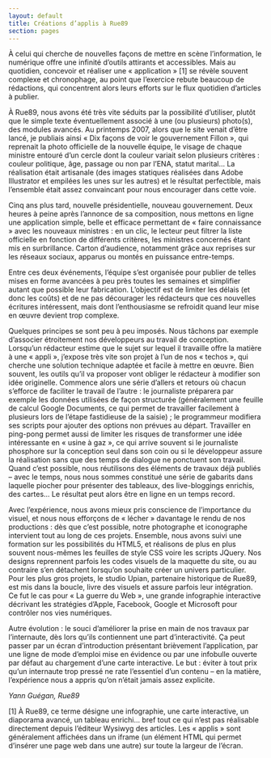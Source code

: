 ```yaml
---
layout: default
title: Créations d’applis à Rue89
section: pages
---
```


À celui qui cherche de nouvelles façons de mettre en scène l’information, le numérique offre une infinité d’outils attirants et accessibles. Mais au quotidien, concevoir et réaliser une « application » [1] se révèle souvent complexe et chronophage, au point que l’exercice rebute beaucoup de rédactions, qui concentrent alors leurs efforts sur le flux quotidien d’articles à publier.

À Rue89, nous avons été très vite séduits par la possibilité d’utiliser, plutôt que le simple texte éventuellement associé à une (ou plusieurs) photo(s), des modules avancés. Au printemps 2007, alors que le site venait d’être lancé, je publiais ainsi « Dix façons de voir le gouvernement Fillon », qui reprenait la photo officielle de la nouvelle équipe, le visage de chaque ministre entouré d’un cercle dont la couleur variait selon plusieurs critères : couleur politique, âge, passage ou non par l’ENA, statut marital... La réalisation était artisanale (des images statiques réalisées dans Adobe Illustrator et empilées les unes sur les autres) et le résultat perfectible, mais l’ensemble était assez convaincant pour nous encourager dans cette voie.

Cinq ans plus tard, nouvelle présidentielle, nouveau gouvernement. Deux heures à peine après l’annonce de sa composition, nous mettons en ligne une application simple, belle et efficace permettant de « faire connaissance » avec les nouveaux ministres : en un clic, le lecteur peut filtrer la liste officielle en fonction de différents critères, les ministres concernés étant mis en surbrillance. Carton d’audience, notamment grâce aux reprises sur les réseaux sociaux, apparus ou montés en puissance entre-temps.

Entre ces deux événements, l’équipe s’est organisée pour publier de telles mises en forme avancées à peu près toutes les semaines et simplifier autant que possible leur fabrication. L’objectif est de limiter les délais (et donc les coûts) et de ne pas décourager les rédacteurs que ces nouvelles écritures intéressent, mais dont l’enthousiasme se refroidit quand leur mise en œuvre devient trop complexe.

Quelques principes se sont peu à peu imposés. Nous tâchons par exemple d’associer étroitement nos développeurs au travail de conception. Lorsqu’un rédacteur estime que le sujet sur lequel il travaille offre la matière à une « appli », j’expose très vite son projet à l’un de nos « techos », qui cherche une solution technique adaptée et facile à mettre en œuvre. Bien souvent, les outils qu’il va proposer vont obliger le rédacteur à modifier son idée originelle. Commence alors une série d’allers et retours où chacun s’efforce de faciliter le travail de l’autre : le journaliste préparera par exemple les données utilisées de façon structurée (généralement une feuille de calcul Google Documents, ce qui permet de travailler facilement à plusieurs lors de l’étape fastidieuse de la saisie) ; le programmeur modifiera ses scripts pour ajouter des options non prévues au départ. Travailler en ping-pong permet aussi de limiter les risques de transformer une idée intéressante en « usine à gaz », ce qui arrive souvent si le journaliste phosphore sur la conception seul dans son coin ou si le développeur assure la réalisation sans que des temps de dialogue ne ponctuent son travail. Quand c’est possible, nous réutilisons des éléments de travaux déjà publiés – avec le temps, nous nous sommes constitué une série de gabarits dans laquelle piocher pour présenter des tableaux, des live-bloggings enrichis, des cartes... Le résultat peut alors être en ligne en un temps record.

Avec l’expérience, nous avons mieux pris conscience de l’importance du visuel, et nous nous efforçons de « lécher » davantage le rendu de nos productions : dès que c’est possible, notre photographe et iconographe intervient tout au long de ces projets. Ensemble, nous avons suivi une formation sur les possibilités du HTML5, et réalisons de plus en plus souvent nous-mêmes les feuilles de style CSS voire les scripts JQuery. Nos designs reprennent parfois les codes visuels de la maquette du site, ou au contraire s’en détachent lorsqu’on souhaite créer un univers particulier. Pour les plus gros projets, le studio Upian, partenaire historique de Rue89, est mis dans la boucle, livre des visuels et assure parfois leur intégration. Ce fut le cas pour « La guerre du Web », une grande infographie interactive décrivant les stratégies d’Apple, Facebook, Google et Microsoft pour contrôler nos vies numériques.

Autre évolution : le souci d’améliorer la prise en main de nos travaux par l’internaute, dès lors qu’ils contiennent une part d’interactivité. Ça peut passer par un écran d’introduction présentant brièvement l’application, par une ligne de mode d’emploi mise en évidence ou par une infobulle ouverte par défaut au chargement d’une carte interactive. Le but : éviter à tout prix qu’un internaute trop pressé ne rate l’essentiel d’un contenu – en la matière, l’expérience nous a appris qu’on n’était jamais assez explicite.

_Yann Guégan, Rue89_

[1] À Rue89, ce terme désigne une infographie, une carte interactive, un diaporama avancé, un tableau enrichi... bref tout ce qui n’est pas réalisable directement depuis l’éditeur Wysiwyg des articles. Les « applis » sont généralement affichées dans un iframe (un élément HTML qui permet d’insérer une page web dans une autre) sur toute la largeur de l’écran.